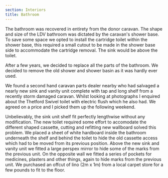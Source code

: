 ```yaml
---
section: Interiors
title: Bathroom
---
```


The bathroom was recovered in entirety from the donor caravan. The shape and size of the LDV bathroom was dictated by the caravan's shower base. To save some space we opted to install the cartridge toilet within the shower base, this required a small cutout to be made in the shower base side to accommodate the cartridge removal. The sink would be above the toilet. 

<div class="flickrslideshow" data-ids="[908150461,1123548959,1124387490,1198122404,1124398086,1123562987,1198104410,1197274385]">
</div>

After a few years, we decided to replace all the parts of the bathroom. We decided to remove the old shower and shower basin as it was hardly ever used. 

We found a second hand caravan parts dealer nearby who had salvaged a nearly new sink and vanity unit complete with tap and long shelf from a recently storm damaged caravan. Whilst looking at photographs I enquired about the Thetford Swivel toilet with electric flush which he also had. We agreed on a price and I picked them up the following weekend. 

Unbelievably, the sink unit shelf fit perfectly lengthwise without any modification. The new toilet required some effort to accomodate the different shaped cassette, cutting and refitting new wallboard solved this problem. We placed a sheet of white hardboard inside the bathroom underneath the shelf and behind the toilet to hide the old cassette access which had to be moved from its previous position. Above the new sink and vanity unit we fitted a large perspex mirror to hide some of the marks from the previous unit. On the opposite wall we fitted a series of pockets for medicines, plasters and other things, again to hide marks from the previous unit. We purchased an offcut of lino (2m x 1m) from a local carpet store for a few pounds to fit to the floor. 

<div class="flickrslideshow" data-ids="[7154368366,7154355142,7154364070,7359691578,7174462011]">
</div>
